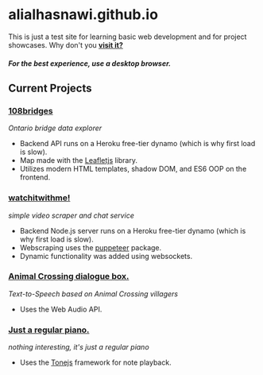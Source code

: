 # alialhasnawi.github.io

This is just a test site for learning basic web development and for project showcases. Why don't you **[visit it?](https://alialhasnawi.github.io/)**

##### For the best experience, use a desktop browser.

## Current Projects
### **[108bridges](https://alialhasnawi.github.io/108bridges/)** 
*Ontario bridge data explorer*
- Backend API runs on a Heroku free-tier dynamo (which is why first load is slow).
- Map made with the [Leafletjs](https://leafletjs.com/) library.
- Utilizes modern HTML templates, shadow DOM, and ES6 OOP on the frontend.

### **[watchitwithme!](https://alialhasnawi.github.io/watch/)** 
*simple video scraper and chat service*
- Backend Node.js server runs on a Heroku free-tier dynamo (which is why first load is slow).
- Webscraping uses the [puppeteer](https://pptr.dev/) package.
- Dynamic functionality was added using websockets.

### **[Animal Crossing dialogue box.](https://alialhasnawi.github.io/animal/)** 
*Text-to-Speech based on Animal Crossing villagers*
- Uses the Web Audio API.

### **[Just a regular piano.](https://alialhasnawi.github.io/piano/)** 
*nothing interesting, it's just a regular piano*
- Uses the [Tonejs](https://tonejs.github.io/) framework for note playback.
